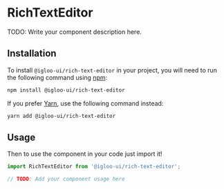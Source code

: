 # RichTextEditor

  TODO: Write your component description here.

  <ReferenceLinks is="custom" />

  ## Installation

  To install `@igloo-ui/rich-text-editor` in your project, you will need to run the following command using [npm](https://www.npmjs.com/):

  ```bash
  npm install @igloo-ui/rich-text-editor
  ```

  If you prefer [Yarn](https://classic.yarnpkg.com/en/), use the following command instead:

  ```bash
  yarn add @igloo-ui/rich-text-editor
  ```

  ## Usage

  Then to use the component in your code just import it!

  ```jsx
  import RichTextEditor from '@igloo-ui/rich-text-editor';

  // TODO: Add your component usage here
  ```
  